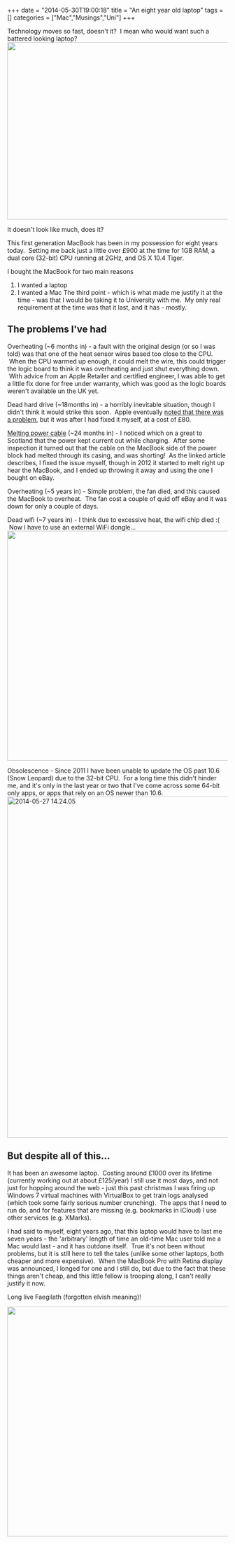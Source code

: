 +++
date = "2014-05-30T19:00:18"
title = "An eight year old laptop"
tags = []
categories = ["Mac","Musings","Uni"]
+++

Technology moves so fast, doesn't it?  I mean who would want such a battered looking laptop? 
[<img src="/wp-content/uploads/2014/05/2014-05-27-14.20.43-1024x593.jpg" width="700" height="405" class="aligncenter wp-image-1443 size-large" />][1] 
 
It doesn't look like much, does it? 
 
This first generation MacBook has been in my possession for eight years today.  Setting me back just a little over £900 at the time for 1GB RAM, a dual core (32-bit) CPU running at 2GHz, and OS X 10.4 Tiger. 
 
I bought the MacBook for two main reasons 

1. I wanted a laptop
2. I wanted a Mac 
The third point - which is what made me justify it at the time - was that I would be taking it to University with me.  My only real requirement at the time was that it last, and it has - mostly. 


## The problems I've had


Overheating (~6 months in) - a fault with the original design (or so I was told) was that one of the heat sensor wires based too close to the CPU.  When the CPU warmed up enough, it could melt the wire, this could trigger the logic board to think it was overheating and just shut everything down.  With advice from an Apple Retailer and certified engineer, I was able to get a little fix done for free under warranty, which was good as the logic boards weren't available un the UK yet. 
 
Dead hard drive (~18months in) - a horribly inevitable situation, though I didn't think it would strike this soon.  Apple eventually [noted that there was a problem][2], but it was after I had fixed it myself, at a cost of £80. 
 
[Melting power cable][3] (~24 months in) - I noticed which on a great to Scotland that the power kept current out while charging.  After some inspection it turned out that the cable on the MacBook side of the power block had melted through its casing, and was shorting!  As the linked article describes, I fixed the issue myself, though in 2012 it started to melt right up hear the MacBook, and I ended up throwing it away and using the one I bought on eBay. 
 
Overheating (~5 years in) - Simple problem, the fan died, and this caused the MacBook to overheat.  The fan cost a couple of quid off eBay and it was down for only a couple of days. 
 
Dead wifi (~7 years in) - I think due to excessive heat, the wifi chip died :(  Now I have to use an external WiFi dongle... 
[<img src="/wp-content/uploads/2014/05/2014-05-27-14.23.36-1024x768.jpg" width="700" height="525" class="aligncenter size-large wp-image-1445" />][4] 
 
Obsolescence - Since 2011 I have been unable to update the OS past 10.6 (Snow Leopard) due to the 32-bit CPU.  For a long time this didn't hinder me, and it's only in the last year or two that I've come across some 64-bit only apps, or apps that rely on an OS newer than 10.6. 
[<img src="/wp-content/uploads/2014/05/2014-05-27-14.24.05-919x1024.jpg" width="700" height="779" alt="2014-05-27 14.24.05" class="aligncenter size-large wp-image-1446" />][5] 


## But despite all of this...


It has been an awesome laptop.  Costing around £1000 over its lifetime (currently working out at about £125/year) I still use it most days, and not just for hopping around the web - just this past christmas I was firing up Windows 7 virtual machines with VirtualBox to get train logs analysed (which took some fairly serious number crunching).  The apps that I need to run do, and for features that are missing (e.g. bookmarks in iCloud) I use other services (e.g. XMarks). 
 
I had said to myself, eight years ago, that this laptop would have to last me seven years - the 'arbitrary' length of time an old-time Mac user told me a Mac would last - and it has outdone itself.  True it's not been without problems, but it is still here to tell the tales (unlike some other laptops, both cheaper and more expensive).  When the MacBook Pro with Retina display was announced, I longed for one and I still do, but due to the fact that these things aren't cheap, and this little fellow is trooping along, I can't really justify it now. 
 
Long live Faegilath (forgotten elvish meaning)! 
 
[<img src="/wp-content/uploads/2014/05/2014-05-27-14.21.12-1024x768.jpg" width="700" height="525" class="aligncenter size-large wp-image-1444" />][6]

  [1]: /wp-content/uploads/2014/05/2014-05-27-14.20.43.jpg
  [2]: http://appleinsider.com/articles/10/02/16/apple_announces_macbook_repair_program_for_hard_drive_issues
  [3]: /2008/04/14/fixing-a-macbook-power-transformer/ "Fixing a Macbook power transformer"
  [4]: /wp-content/uploads/2014/05/2014-05-27-14.23.36.jpg
  [5]: /wp-content/uploads/2014/05/2014-05-27-14.24.05.jpg
  [6]: /wp-content/uploads/2014/05/2014-05-27-14.21.12.jpg
